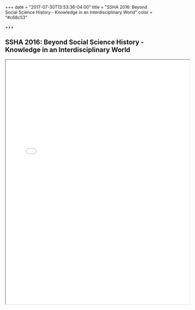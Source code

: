 +++
date = "2017-07-30T13:53:36-04:00"
title = "SSHA 2016: Beyond Social Science History - Knowledge in an Interdisciplinary World"
color = "#c68c53"

+++

## SSHA 2016: Beyond Social Science History - Knowledge in an Interdisciplinary World

<iframe src="/files/SSHA Program 2016.pdf" width="600px" height="800px">
